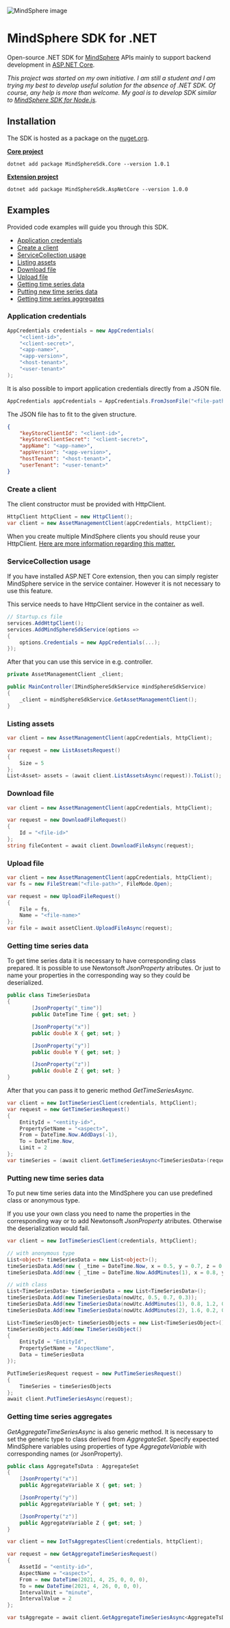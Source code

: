 ![MindSphere image](/other/mdsp.png)
#  MindSphere SDK for .NET

Open-source .NET SDK for [MindSphere](https://siemens.mindsphere.io/) APIs mainly to support backend development in [ASP.NET Core](https://github.com/dotnet/aspnetcore).


*This project was started on my own initiative. I am still a student and I am trying my best to develop useful solution for the absence of .NET SDK. Of course, any help is more than welcome. My goal is to develop SDK similar to [MindSphere SDK for Node.js](https://developer.mindsphere.io/resources/mindsphere-sdk-node/index.html).*

## Installation

The SDK is hosted as a package on the [nuget.org](https://www.nuget.org/).

[**Core project**](https://www.nuget.org/packages/MindSphereSdk.Core/)

```
dotnet add package MindSphereSdk.Core --version 1.0.1
```

[**Extension project**](https://www.nuget.org/packages/MindSphereSdk.AspNetCore/)

```
dotnet add package MindSphereSdk.AspNetCore --version 1.0.0
```

## Examples

Provided code examples will guide you through this SDK.

- [Application credentials](#Application-credentials)
- [Create a client](#Create-a-client)
- [ServiceCollection usage](#ServiceCollection-usage)
- [Listing assets](#Listing-assets)
- [Download file](#Download-file)
- [Upload file](#Upload-file)
- [Getting time series data](#Getting-time-series-data)
- [Putting new time series data](#Putting-new-time-series-data)
- [Getting time series aggregates](#Getting-time-series-aggregates)

### Application credentials

```csharp
AppCredentials credentials = new AppCredentials(
    "<client-id>",
    "<client-secret>",
    "<app-name>",
    "<app-version>",
    "<host-tenant>",
    "<user-tenant>"
);
```

It is also possible to import application credentials directly from a JSON file.

```csharp
AppCredentials appCredentials = AppCredentials.FromJsonFile("<file-path>");
```

The JSON file has to fit to the given structure.

```json
{
    "keyStoreClientId": "<client-id>",
    "keyStoreClientSecret": "<client-secret>",
    "appName": "<app-name>",
    "appVersion": "<app-version>",
    "hostTenant": "<host-tenant>",
    "userTenant": "<user-tenant>"
}
```
 
### Create a client

The client constructor must be provided with HttpClient. 

```csharp
HttpClient httpClient = new HttpClient();
var client = new AssetManagementClient(appCredentials, httpClient);
```

When you create multiple MindSphere clients you should reuse your HttpClient. [Here are more information regarding this matter.](https://docs.microsoft.com/en-us/dotnet/api/system.net.http.httpclient?view=net-5.0#remarks)

### ServiceCollection usage

If you have installed ASP.NET Core extension, then you can simply register MindSphere service in the service container. However it is not necessary to use this feature.

This service needs to have HttpClient service in the container as well.

```csharp
// Startup.cs file
services.AddHttpClient();
services.AddMindSphereSdkService(options =>
{
    options.Credentials = new AppCredentials(...);
});
```

After that you can use this service in e.g. controller. 

```csharp
private AssetManagementClient _client;

public MainController(IMindSphereSdkService mindSphereSdkService)
{
    _client = mindSphereSdkService.GetAssetManagementClient();
}
```

### Listing assets

```csharp
var client = new AssetManagementClient(appCredentials, httpClient);

var request = new ListAssetsRequest() 
{
    Size = 5
};
List<Asset> assets = (await client.ListAssetsAsync(request)).ToList();
```

### Download file

```csharp
var client = new AssetManagementClient(appCredentials, httpClient);

var request = new DownloadFileRequest()
{
    Id = "<file-id>"
};
string fileContent = await client.DownloadFileAsync(request);
```

### Upload file

```csharp
var client = new AssetManagementClient(appCredentials, httpClient);
var fs = new FileStream("<file-path>", FileMode.Open);

var request = new UploadFileRequest()
{
    File = fs,
    Name = "<file-name>"
};
var file = await assetClient.UploadFileAsync(request);
```

### Getting time series data

To get time series data it is necessary to have corresponding class prepared. It is possible to use Newtonsoft *JsonProperty* atributes. Or just to name your properties in the corresponding way so they could be deserialized. 

```csharp
public class TimeSeriesData 
{
        [JsonProperty("_time")]
        public DateTime Time { get; set; }

        [JsonProperty("x")]
        public double X { get; set; }

        [JsonProperty("y")]
        public double Y { get; set; }

        [JsonProperty("z")]
        public double Z { get; set; }
}
```

After that you can pass it to generic method *GetTimeSeriesAsync*.

```csharp
var client = new IotTimeSeriesClient(credentials, httpClient);
var request = new GetTimeSeriesRequest()
{
    EntityId = "<entity-id>",
    PropertySetName = "<aspect>",
    From = DateTime.Now.AddDays(-1),
    To = DateTime.Now,
    Limit = 2
};
var timeSeries = (await client.GetTimeSeriesAsync<TimeSeriesData>(request)).ToList();
```

### Putting new time series data

To put new time series data into the MindSphere you can use predefined class or anonymous type.

If you use your own class you need to name the properties in the corresponding way or to add Newtonsoft *JsonProperty* atributes. Otherwise the deserialization would fail.

```csharp
var client = new IotTimeSeriesClient(credentials, httpClient);

// with anonymous type
List<object> timeSeriesData = new List<object>();
timeSeriesData.Add(new { _time = DateTime.Now, x = 0.5, y = 0.7, z = 0.3 });
timeSeriesData.Add(new { _time = DateTime.Now.AddMinutes(1), x = 0.8, y = 1.2, z = 0.7 });

// with class
List<TimeSeriesData> timeSeriesData = new List<TimeSeriesData>();
timeSeriesData.Add(new TimeSeriesData(nowUtc, 0.5, 0.7, 0.3));
timeSeriesData.Add(new TimeSeriesData(nowUtc.AddMinutes(1), 0.8, 1.2, 0.7));
timeSeriesData.Add(new TimeSeriesData(nowUtc.AddMinutes(2), 1.6, 0.2, 0.5));

List<TimeSeriesObject> timeSeriesObjects = new List<TimeSeriesObject>();
timeSeriesObjects.Add(new TimeSeriesObject()
{
    EntityId = "EntityId",
    PropertySetName = "AspectName",
    Data = timeSeriesData
});

PutTimeSeriesRequest request = new PutTimeSeriesRequest()
{
    TimeSeries = timeSeriesObjects
};
await client.PutTimeSeriesAsync(request);
```

### Getting time series aggregates

*GetAggregateTimeSeriesAsync* is also generic method. It is necessary to set the generic type to class derived from *AggregateSet*. Specify expected MindSphere variables using properties of type *AggregateVariable* with corresponding names (or JsonProperty).

```csharp
public class AggregateTsData : AggregateSet
{
    [JsonProperty("x")]
    public AggregateVariable X { get; set; }

    [JsonProperty("y")]
    public AggregateVariable Y { get; set; }

    [JsonProperty("z")]
    public AggregateVariable Z { get; set; }
}
```

```csharp
var client = new IotTsAggregatesClient(credentials, httpClient);

var request = new GetAggregateTimeSeriesRequest()
{
    AssetId = "<entity-id>",
    AspectName = "<aspect>",
    From = new DateTime(2021, 4, 25, 0, 0, 0),
    To = new DateTime(2021, 4, 26, 0, 0, 0),
    IntervalUnit = "minute",
    IntervalValue = 2
};

var tsAggregate = await client.GetAggregateTimeSeriesAsync<AggregateTsData>(request);
```
